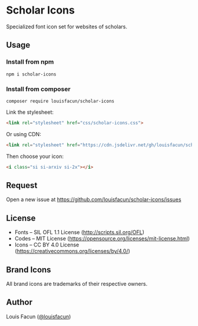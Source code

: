# Scholar Icons
Specialized font icon set for websites of scholars.

## Usage
### Install from npm
```
npm i scholar-icons
```
### Install from composer
```
composer require louisfacun/scholar-icons
```

Link the stylesheet:
```html
<link rel="stylesheet" href="css/scholar-icons.css">
``` 
Or using CDN:
```html
<link rel="stylesheet" href="https://cdn.jsdelivr.net/gh/louisfacun/scholar-icons@master/css/scholar-icons.css">
``` 
Then choose your icon:
```html
<i class="si si-arxiv si-2x"></i>
```
## Request
Open a new issue at https://github.com/louisfacun/scholar-icons/issues

## License
- Fonts  – SIL OFL 1.1 License (http://scripts.sil.org/OFL)
- Codes – MIT License (https://opensource.org/licenses/mit-license.html)
- Icons – CC BY 4.0 License (https://creativecommons.org/licenses/by/4.0/)

## Brand Icons
All brand icons are trademarks of their respective owners.

## Author
Louis Facun ([@louisfacun](https://github.com/louisfacun))

